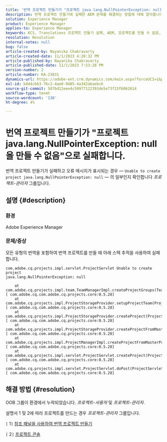 ```yaml
---
title: '번역 프로젝트 만들기가 "프로젝트 java.lang.NullPointerException: null을 만들 수 없음"으로 실패합니다.'
description: 번역 프로젝트 만들기에 실패한 AEM 문제를 해결하는 방법에 대해 알아봅니다. OOB 그룹이 누락되었습니다.
solution: Experience Manager
product: Experience Manager
applies-to: Experience Manager
keywords: KCS, Translations 프로젝트 만들기 실패, AEM, 프로젝트를 만들 수 없음, java.lang.NullPointerException
resolution: Resolution
internal-notes: null
bug: false
article-created-by: Nayanika Chakravarty
article-created-date: 11/1/2023 4:20:32 PM
article-published-by: Nayanika Chakravarty
article-published-date: 11/1/2023 7:53:28 PM
version-number: 2
article-number: KA-23031
dynamics-url: https://adobe-ent.crm.dynamics.com/main.aspx?forceUCI=1&pagetype=entityrecord&etn=knowledgearticle&id=8d39a28e-d278-ee11-8179-6045bd0065f9
exl-id: b4d4cb63-76c2-4ae0-9485-4a342a6aebc6
source-git-commit: 587bd12eee4c59977122393de5e73f15f6062614
workflow-type: tm+mt
source-wordcount: '138'
ht-degree: 4%

---
```


# 번역 프로젝트 만들기가 &quot;프로젝트 java.lang.NullPointerException: null을 만들 수 없음&quot;으로 실패합니다.


번역 프로젝트 만들기가 실패하고 오류 메시지가 표시되는 경우 — `Unable to create project java.lang.NullPointerException: null` — 의 일부인지 확인합니다 *프로젝트-관리자* 그룹입니다.

## 설명 {#description}


### 환경

Adobe Experience Manager

### 문제/증상

모든 유형의 번역을 포함하여 번역 프로젝트를 만들 때 아래 스택 추적을 사용하여 실패합니다.


```
com.adobe.cq.projects.impl.servlet.ProjectServlet Unable to create project
java.lang.NullPointerException: null

    at com.adobe.cq.projects.impl.team.TeamManagerImpl.createProjectGroups(TeamManagerImpl.java:346) [ com.adobe.cq.com.adobe.cq.projects.core:0.5.28] 
    at com.adobe.cq.projects.impl.ProjectStorageProvider.setupProjectTeam(ProjectStorageProvider.java:691) [ com.adobe.cq.com.adobe.cq.projects.core:0.5.28] 
    at com.adobe.cq.projects.impl.ProjectStorageProvider.createProject(ProjectStorageProvider.java:636) [ com.adobe.cq.com.adobe.cq.projects.core:0.5.28] 
    at com.adobe.cq.projects.impl.ProjectStorageProvider.createProjectFromMasterProject(ProjectStorageProvider.java:514) [ com.adobe.cq.com.adobe.cq.projects.core:0.5.28] 
    at com.adobe.cq.projects.impl.ProjectManagerImpl.createProjectFromMasterProject(ProjectManagerImpl.java:92) [ com.adobe.cq.com.adobe.cq.projects.core:0.5.28] 
    at com.adobe.cq.projects.impl.servlet.ProjectServlet.createProject(ProjectServlet.java:297) [ com.adobe.cq.com.adobe.cq.projects.core:0.5.28] 
    at com.adobe.cq.projects.impl.servlet.ProjectServlet.doPost(ProjectServlet.java:196) [ com.adobe.cq.com.adobe.cq.projects.core:0.5.28]
```



## 해결 방법 {#resolution}


OOB 그룹이 환경에서 누락되었습니다. *프로젝트-사용자* 및 *프로젝트-관리자*.

설명서 1 및 2에 따라 프로젝트를 만드는 경우 *프로젝트-관리자* 그룹입니다.

&#x200B;&#x200B;&#x200B;&#x200B;`[` 1`]`  [참조 패널을 사용하여 번역 프로젝트 만들기](https://experienceleague.adobe.com/docs/experience-manager-65/administering/introduction/tc-manage.html?lang=en#creating-translation-projects-using-the-references-panel)

`[` 2`]`  [프로젝트 콘솔](https://experienceleague.adobe.com/docs/experience-manager-65/authoring/projects/projects.html?lang=en#projects-console)
